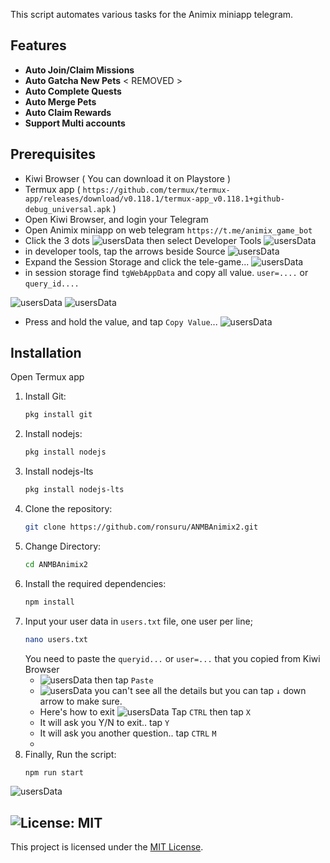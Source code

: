 This script automates various tasks for the Animix miniapp telegram.

## Features

- **Auto Join/Claim Missions**
- **Auto Gatcha New Pets** < REMOVED >
- **Auto Complete Quests**
- **Auto Merge Pets**
- **Auto Claim Rewards**
- **Support Multi accounts**

## Prerequisites

- Kiwi Browser ( You can download it on Playstore )
- Termux app ( `https://github.com/termux/termux-app/releases/download/v0.118.1/termux-app_v0.118.1+github-debug_universal.apk` )
- Open Kiwi Browser, and login your Telegram
- Open Animix miniapp on web telegram `https://t.me/animix_game_bot`
- Click the 3 dots ![usersData](img/image1.jpg) then select Developer Tools ![usersData](img/image2.jpg)
- in developer tools, tap the arrows beside Source ![usersData](img/image3.jpg)
- Expand the Session Storage and click the tele-game...
  ![usersData](img/image4.png)
- in session storage find `tgWebAppData` and copy all value. `user=....` or `query_id....`
  
![usersData](img/image4.jpg) ![usersData](img/image5.jpg)
- Press and hold the value, and tap `Copy Value`...
  ![usersData](img/image6.jpg)

## Installation

Open Termux app

1. Install Git:
    ```sh
    pkg install git
    ```
2. Install nodejs:
    ```sh
    pkg install nodejs
    ```
3. Install nodejs-lts
    ```sh
    pkg install nodejs-lts
    ```
4. Clone the repository:
    ```sh
    git clone https://github.com/ronsuru/ANMBAnimix2.git
    ```
5. Change Directory:
    ```sh
    cd ANMBAnimix2
    ```
6. Install the required dependencies:
    ```sh
    npm install
    ```
7. Input your user data in `users.txt` file, one user per line;
    ```sh
    nano users.txt
    ```
    You need to paste the `queryid...` or `user=...` that you copied from Kiwi Browser
   - ![usersData](img/image7.jpg) then tap `Paste`
   - ![usersData](img/image8.jpg) you can't see all the details but you can tap `↓` down arrow to make sure.
   - Here's how to exit ![usersData](img/image9.jpg) Tap `CTRL` then tap `X`
   - It will ask you Y/N to exit.. tap `Y`
   - It will ask you another question..  tap `CTRL` `M`
   - 
8. Finally, Run the script:
    ```sh
    npm run start
    ```

![usersData](img/image10.jpg)
## ![License: MIT](https://img.shields.io/badge/License-MIT-yellow.svg)

This project is licensed under the [MIT License](LICENSE).
